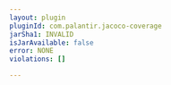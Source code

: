 ```yaml
---
layout: plugin
pluginId: com.palantir.jacoco-coverage
jarSha1: INVALID
isJarAvailable: false
error: NONE
violations: []

---
```

